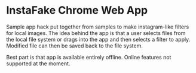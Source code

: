 InstaFake Chrome Web App
========================

Sample app hack put together from samples to make instagram-like filters for local images. 
The idea behind the app is that a user selects files from the local file system or drags into the app and then selects a filter to apply.
Modified file can then be saved back to the file system.

Best part is that app is available entirely offline. Online features not supported at the moment.
